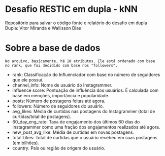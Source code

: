 # Desafio RESTIC em dupla - kNN
 Repositório para salvar o código fonte e relatório do desafio em dupla
 Dupla: Vitor Miranda e Wallisson Dias

# Sobre a base de dados
    No arquivo, basicamente, há 10 atributos. Ele está ordenado com base no rank, que foi decidido com base nos "followers".

- rank: Classificação do Influenciador com base no número de seguidores que ele possui.
- channel_info: Nome de usuário do Instagrammer.
- influence score: Pontuação de influência dos usuários. É calculada com base em menções, importância e popularidade.
- posts: Número de postagens feitas até agora.
- followers: Número de seguidores do usuário.
- avg_likes: Média de curtidas nas postagens do Instagrammer (total de curtidas/total de postagens).
- 60_day_eng_rate: Taxa de engajamento dos últimos 60 dias do Instagrammer como uma fração dos engajamentos realizados até agora.
- new_post_avg_like: Média de curtidas em novas postagens.
- total Likes: Total de curtidas que o usuário recebeu em suas postagens (em bilhões).
- country: País ou região de origem do usuário.
